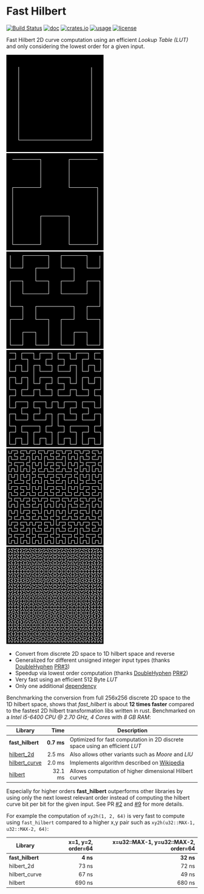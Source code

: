 # Fast Hilbert

[![Build Status](https://github.com/becheran/fast-hilbert/workflows/Test/badge.svg)](https://github.com/becheran/fast-hilbert/actions?workflow=Test)
[![doc](https://docs.rs/fast_hilbert/badge.svg)](https://docs.rs/fast_hilbert)
[![crates.io](https://img.shields.io/crates/v/fast_hilbert.svg)](https://crates.io/crates/fast_hilbert)
[![usage](https://badgen.net/crates/d/fast_hilbert)](https://crates.io/crates/fast_hilbert)
[![license](https://img.shields.io/badge/License-MIT-yellow.svg)](https://opensource.org/licenses/MIT)

Fast Hilbert 2D curve computation using an efficient *Lookup Table (LUT)* and only considering the lowest order for a given input.

![h1](./doc/h1.png)
![h2](./doc/h2.png)
![h3](./doc/h3.png)
![h4](./doc/h4.png)
![h5](./doc/h5.png)
![h6](./doc/h6.png)

* Convert from discrete 2D space to 1D hilbert space and reverse
* Generalized for different unsigned integer input types (thanks [DoubleHyphen](https://github.com/DoubleHyphen) [PR#3](https://github.com/becheran/fast-hilbert/pull/3))
* Speedup via lowest order computation (thanks [DoubleHyphen](https://github.com/DoubleHyphen) [PR#2](https://github.com/becheran/fast-hilbert/pull/2))
* Very fast using an efficient 512 Byte *LUT*
* Only one additional [dependency](https://crates.io/crates/num-traits)

Benchmarking the conversion from full 256x256 discrete 2D space to the 1D hilbert space, shows that *fast_hilbert* is about **12 times faster** compared to the fastest 2D hilbert transformation libs written in rust. Benchmarked on a *Intel i5-6400 CPU @ 2.70 GHz, 4 Cores* with *8 GB RAM*:

| Library                                                | Time        | Description       |
 ------------------------------------------------------- |------------:| ----------------- |
| **fast_hilbert**                                       |  **0.7 ms** | Optimized for fast computation in 2D discrete space using an efficient *LUT*
| [hilbert_2d](https://crates.io/crates/hilbert_2d)      |  2.5 ms     | Also allows other variants such as *Moore* and *LIU* |
| [hilbert_curve](https://crates.io/crates/hilbert_curve)|   2.0 ms    | Implements algorithm described on [Wikipedia](https://en.wikipedia.org/wiki/Hilbert_curve) |
| [hilbert](https://crates.io/crates/hilbert)            |  32.1 ms    | Allows computation of higher dimensional Hilbert curves |

Especially for higher orders **fast_hilbert** outperforms other libraries by using only the next lowest relevant order instead of computing the hilbert curve bit per bit for the given input. See PR [#2](https://github.com/becheran/fast-hilbert/pull/2) and [#9](https://github.com/becheran/fast-hilbert/pull/9) for more details.

For example the computation of `xy2h(1, 2, 64)` is very fast to compute using `fast_hilbert` compared to a higher x,y pair such as `xy2h(u32::MAX-1, u32::MAX-2, 64)`:

| Library          | x=1, y=2, order=64  | x=u32::MAX-1, y=u32::MAX-2, order=64    |
 ----------------- | ------------------: | --------------------------------------: |
| **fast_hilbert** |  **4 ns**           | **32 ns**                               |
| hilbert_2d       |  73 ns              | 72 ns                                   |
| hilbert_curve    |  67 ns              | 49 ns                                   |
| hilbert          |  690 ns             | 680 ns                                  |
